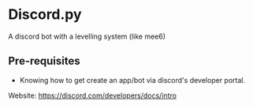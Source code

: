 # Discord.py
A discord bot with a levelling system (like mee6)

## Pre-requisites

- Knowing how to get create an app/bot via discord's developer portal.

Website: https://discord.com/developers/docs/intro

